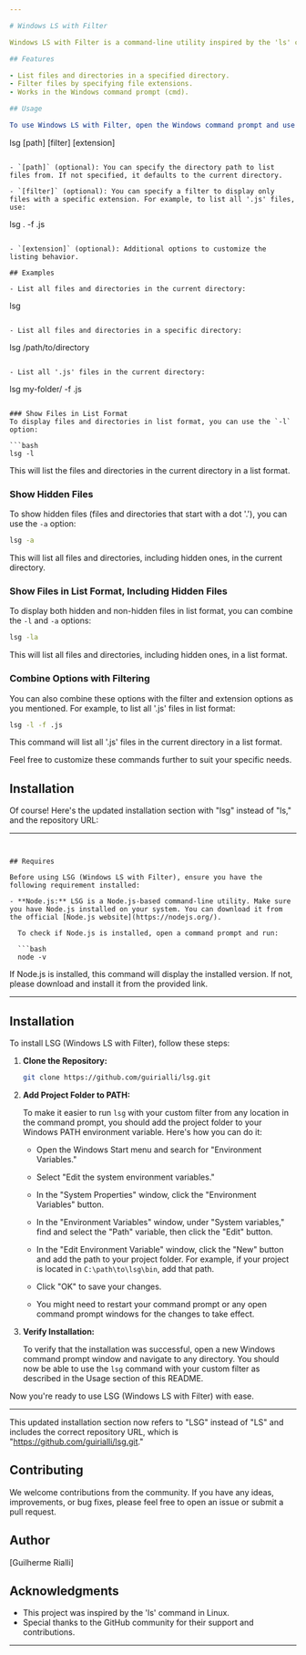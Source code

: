 ```yaml
---

# Windows LS with Filter

Windows LS with Filter is a command-line utility inspired by the 'ls' command in Linux. It provides a convenient way to list files and directories in the Windows command prompt while also allowing you to filter and display specific file types.

## Features

- List files and directories in a specified directory.
- Filter files by specifying file extensions.
- Works in the Windows command prompt (cmd).

## Usage

To use Windows LS with Filter, open the Windows command prompt and use the following syntax:

```
lsg [path] [filter] [extension]
```

- `[path]` (optional): You can specify the directory path to list files from. If not specified, it defaults to the current directory.

- `[filter]` (optional): You can specify a filter to display only files with a specific extension. For example, to list all '.js' files, use:
  ```
  lsg . -f .js
  ```

- `[extension]` (optional): Additional options to customize the listing behavior.

## Examples

- List all files and directories in the current directory:
  ```
  lsg
  ```

- List all files and directories in a specific directory:
  ```
  lsg /path/to/directory
  ```

- List all '.js' files in the current directory:
  ```
  lsg my-folder/ -f .js
  ```
 
### Show Files in List Format
To display files and directories in list format, you can use the `-l` option:

```bash
lsg -l
```

This will list the files and directories in the current directory in a list format.

### Show Hidden Files
To show hidden files (files and directories that start with a dot '.'), you can use the `-a` option:

```bash
lsg -a
```

This will list all files and directories, including hidden ones, in the current directory.

### Show Files in List Format, Including Hidden Files
To display both hidden and non-hidden files in list format, you can combine the `-l` and `-a` options:

```bash
lsg -la
```

This will list all files and directories, including hidden ones, in a list format.

### Combine Options with Filtering
You can also combine these options with the filter and extension options as you mentioned. For example, to list all '.js' files in list format:

```bash
lsg -l -f .js
```

This command will list all '.js' files in the current directory in a list format.

Feel free to customize these commands further to suit your specific needs.

## Installation
Of course! Here's the updated installation section with "lsg" instead of "ls," and the repository URL:

---
```


## Requires

Before using LSG (Windows LS with Filter), ensure you have the following requirement installed:

- **Node.js:** LSG is a Node.js-based command-line utility. Make sure you have Node.js installed on your system. You can download it from the official [Node.js website](https://nodejs.org/).

  To check if Node.js is installed, open a command prompt and run:

  ```bash
  node -v
  ```

  If Node.js is installed, this command will display the installed version. If not, please download and install it from the provided link.

---

## Installation

To install LSG (Windows LS with Filter), follow these steps:

1. **Clone the Repository:**

   ```bash
   git clone https://github.com/guirialli/lsg.git
   ```

2. **Add Project Folder to PATH:**

   To make it easier to run `lsg` with your custom filter from any location in the command prompt, you should add the project folder to your Windows PATH environment variable. Here's how you can do it:

   - Open the Windows Start menu and search for "Environment Variables."

   - Select "Edit the system environment variables."

   - In the "System Properties" window, click the "Environment Variables" button.

   - In the "Environment Variables" window, under "System variables," find and select the "Path" variable, then click the "Edit" button.

   - In the "Edit Environment Variable" window, click the "New" button and add the path to your project folder. For example, if your project is located in `C:\path\to\lsg\bin`, add that path.

   - Click "OK" to save your changes.

   - You might need to restart your command prompt or any open command prompt windows for the changes to take effect.

3. **Verify Installation:**

   To verify that the installation was successful, open a new Windows command prompt window and navigate to any directory. You should now be able to use the `lsg` command with your custom filter as described in the Usage section of this README.

Now you're ready to use LSG (Windows LS with Filter) with ease.


---

This updated installation section now refers to "LSG" instead of "LS" and includes the correct repository URL, which is "https://github.com/guirialli/lsg.git."
## Contributing

We welcome contributions from the community. If you have any ideas, improvements, or bug fixes, please feel free to open an issue or submit a pull request.

## Author

[Guilherme Rialli]

## Acknowledgments

- This project was inspired by the 'ls' command in Linux.
- Special thanks to the GitHub community for their support and contributions.

---
